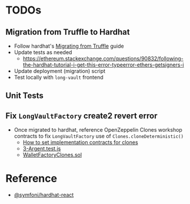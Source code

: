 # TODOs

## Migration from Truffle to Hardhat
* Follow hardhat's [Migrating from Truffle](https://hardhat.org/guides/truffle-migration.html) guide
* Update tests as needed
  * https://ethereum.stackexchange.com/questions/90832/following-the-hardhat-tutorial-i-get-this-error-typeerror-ethers-getsigners-i
* Update deployment (migration) script
* Test locally with `long-vault` frontend

## Unit Tests

## Fix `LongVaultFactory` create2 revert error
* Once migrated to hardhat, reference OpenZeppelin Clones workshop contracts to fix `LongVaultFactory` use of `Clones.cloneDeterministic()`
  * [How to set implementation contracts for clones](https://forum.openzeppelin.com/t/how-to-set-implementation-contracts-for-clones/6085)
  * [3-Argent.test.js ](https://github.com/OpenZeppelin/workshops/blob/master/02-contracts-clone/test/3-Argent.test.js#L8)
  * [WalletFactoryClones.sol](https://github.com/OpenZeppelin/workshops/blob/master/02-contracts-clone/contracts/3-argent/WalletFactoryClones.sol)



# Reference

* [@symfoni/hardhat-react](https://www.npmjs.com/package/@symfoni/hardhat-react)